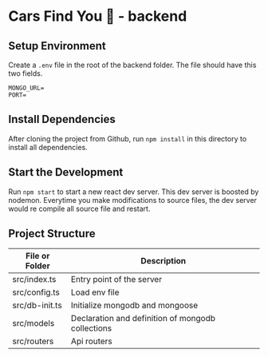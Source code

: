 # Cars Find You :red_car: - backend

## Setup Environment

Create a `.env` file in the root of the backend folder. The file should have this two fields.

```
MONGO_URL=
PORT=
```

## Install Dependencies

After cloning the project from Github, run `npm install` in this directory to install all dependencies.

## Start the Development

Run `npm start` to start a new react dev server. This dev server is boosted by nodemon. Everytime you make modifications to source files, the dev server would re compile all source file and restart. 

## Project Structure

| File or Folder | Description                                       |
| -------------- | ------------------------------------------------- |
| src/index.ts   | Entry point of the server                         |
| src/config.ts  | Load env file                                     |
| src/db-init.ts | Initialize mongodb and mongoose                   |
| src/models     | Declaration and definition of mongodb collections |
| src/routers    | Api routers                                       |
